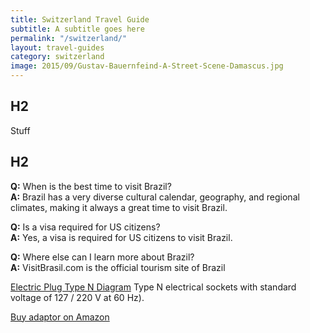 ```yaml
---
title: Switzerland Travel Guide
subtitle: A subtitle goes here
permalink: "/switzerland/"
layout: travel-guides
category: switzerland
image: 2015/09/Gustav-Bauernfeind-A-Street-Scene-Damascus.jpg
---
```


## H2

Stuff

## H2

**Q:** When is the best time to visit Brazil?  
**A:** Brazil has a very diverse cultural calendar, geography, and regional climates, making it always a great time to visit Brazil.

**Q:** Is a visa required for US citizens?  
**A:** Yes, a visa is required for US citizens to visit Brazil.

**Q:** Where else can I learn more about Brazil?  
**A:** VisitBrasil.com is the official tourism site of Brazil

[Electric Plug Type N Diagram](../assets/images/2015/10/electric-plug-type-n1.png)
Type N electrical sockets with standard voltage of 127 / 220 V at 60 Hz).

[Buy adaptor on Amazon](https://www.amazon.com/gp/product/B075VQDWZ7/ref=as_li_tl?ie=UTF8&camp=1789&creative=9325&creativeASIN=B075VQDWZ7&linkCode=as2&tag=judsonlmoor0a-20&linkId=f642c14792d29932c81b0b0796cb2fc1)

